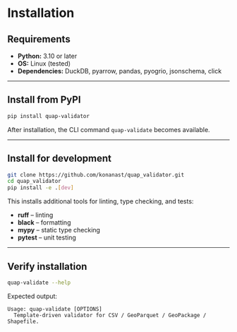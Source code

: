 # Installation

## Requirements

- **Python:** 3.10 or later  
- **OS:** Linux (tested)  
- **Dependencies:** DuckDB, pyarrow, pandas, pyogrio, jsonschema, click

---

## Install from PyPI

```bash
pip install quap-validator
````

After installation, the CLI command `quap-validate` becomes available.

---

## Install for development

```bash
git clone https://github.com/konanast/quap_validator.git
cd quap_validator
pip install -e .[dev]
```

This installs additional tools for linting, type checking, and tests:

* **ruff** – linting
* **black** – formatting
* **mypy** – static type checking
* **pytest** – unit testing

---

## Verify installation

```bash
quap-validate --help
```

Expected output:

```
Usage: quap-validate [OPTIONS]
  Template-driven validator for CSV / GeoParquet / GeoPackage / Shapefile.
```

